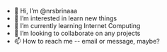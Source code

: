 - 👋 Hi, I’m @nrsbrinaaa
- 👀 I’m interested in learn new things
- 🌱 I’m currently learning Internet Computing
- 💞️ I’m looking to collaborate on any projects
- 📫 How to reach me -- email or message, maybe?

<!---
nrsbrinaaa/nrsbrinaaa is a ✨ special ✨ repository because its `README.md` (this file) appears on your GitHub profile.
You can click the Preview link to take a look at your changes.
--->
